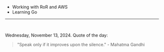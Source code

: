 - Working with RoR and AWS
- Learning Go

---

<br>

<!-- quote_marker -->
Wednesday, November 13, 2024. Quote of the day:

> "Speak only if it improves upon the silence." - Mahatma Gandhi
